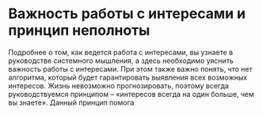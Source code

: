# Важность работы с интересами и принцип неполноты

Подробнее о том, как ведется работа с интересами, вы узнаете в руководстве системного мышления, а здесь необходимо уяснить важность работы с интересами. При этом также важно понять, что нет алгоритма, который будет гарантировать выявления всех возможных интересов. Жизнь невозможно прогнозировать, поэтому всегда руководствуемся принципом – «интересов всегда на один больше, чем вы знаете». Данный принцип помога
